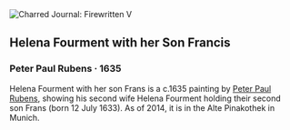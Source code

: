 <div class="artwork-of-the-day">
  <div class="container">
    <div class="img-wrapper">
      <img
        src="https://uploads7.wikiart.org/images/peter-paul-rubens/helena-fourment-with-her-son-francis.jpg!Large.jpg"
        alt="Charred Journal: Firewritten V" />
    </div>
    <div class="artwork-detail">
      <div class="artwork-origin"> 
        <h2 class="artwork-name">Helena Fourment with her Son Francis</h2>
        <h3 class="artist">
          Peter Paul Rubens
                    ·  1635
        </h3>
      </div>
      <p class="description">
        <span class="artwork-description-text ng-binding" ng-bind-html="viewModel.ArtworkOfTheDay.Description | unsafe">Helena Fourment with her son Frans is a c.1635 painting by <a target="_blank" href="/en/peter-paul-rubens">Peter Paul Rubens</a>, showing his second wife Helena Fourment holding their second son Frans (born 12 July 1633). As of 2014, it is in the Alte Pinakothek in Munich.</span>
                        <div class="text-shadow-container ng-hide" ng-show="showShadow"></div>
      </p>
    </div>
  </div>

</div>
